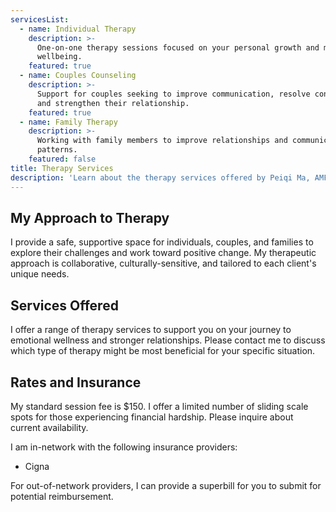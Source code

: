 ```yaml
---
servicesList:
  - name: Individual Therapy
    description: >-
      One-on-one therapy sessions focused on your personal growth and mental
      wellbeing.
    featured: true
  - name: Couples Counseling
    description: >-
      Support for couples seeking to improve communication, resolve conflicts,
      and strengthen their relationship.
    featured: true
  - name: Family Therapy
    description: >-
      Working with family members to improve relationships and communication
      patterns.
    featured: false
title: Therapy Services
description: 'Learn about the therapy services offered by Peiqi Ma, AMFT'
---
```


## My Approach to Therapy

I provide a safe, supportive space for individuals, couples, and families to explore their challenges and work toward positive change. My therapeutic approach is collaborative, culturally-sensitive, and tailored to each client's unique needs.

## Services Offered

I offer a range of therapy services to support you on your journey to emotional wellness and stronger relationships. Please contact me to discuss which type of therapy might be most beneficial for your specific situation.

## Rates and Insurance

My standard session fee is $150. I offer a limited number of sliding scale spots for those experiencing financial hardship. Please inquire about current availability.

I am in-network with the following insurance providers:

* Cigna

For out-of-network providers, I can provide a superbill for you to submit for potential reimbursement.
